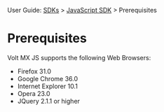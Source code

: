                              

User Guide: [SDKs](../Foundry_SDKs.md) > [JavaScript SDK](Installing_JS_SDK.md) > Prerequisites

Prerequisites
=============

Volt MX  JS supports the following Web Browsers:

*   Firefox 31.0
*   Google Chrome 36.0
*   Internet Explorer 10.1
*   Opera 23.0
*   JQuery 2.1.1 or higher
